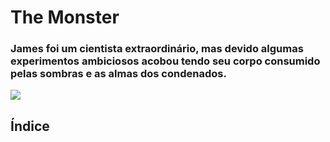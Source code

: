 # The Monster

### James foi um cientista extraordinário, mas devido algumas experimentos ambiciosos acobou tendo seu corpo consumido pelas sombras e as almas dos condenados.

<img src="Visuals/Monster/Monster-Render.png">

## Índice